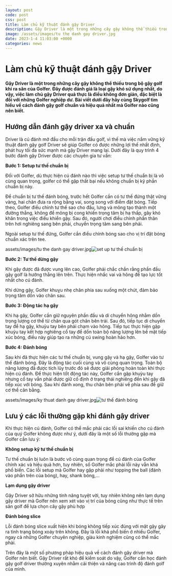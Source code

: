 ```yaml
---
layout: post
code: post
css: post
title: Làm chủ kỹ thuật đánh gậy Driver
description: Gậy Driver là một trong những cây gậy không thể thiếu trong bộ gậy golf khi ra sân của Golfer. Đây được đánh giá là loại gậy khó sử dụng nhất, do vậy, việc làm chủ gậy Driver quả thực là điều không đơn giản, đặc biệt là đối với những Golfer nghiệp dư. Bài viết dưới đây hãy cùng Skygolf tìm hiểu về cách đánh gậy golf chuẩn và hiệu quả nhất mà Golfer nào cũng nên biết.
image: /assets/images/tu the danh gay driver.jpg
date: 2023-1-4 11:03:00 +0000
categories: news
---
```


# Làm chủ kỹ thuật đánh gậy Driver

**Gậy Driver là một trong những cây gậy không thể thiếu trong bộ gậy golf khi ra sân của Golfer. Đây được đánh giá là loại gậy khó sử dụng nhất, do vậy, việc làm chủ gậy Driver quả thực là điều không đơn giản, đặc biệt là đối với những Golfer nghiệp dư. Bài viết dưới đây hãy cùng Skygolf tìm hiểu về cách đánh gậy golf chuẩn và hiệu quả nhất mà Golfer nào cũng nên biết.**

## Hướng dẫn đánh gậy driver xa và chuẩn

Driver là cú đánh mở đầu cho mỗi trận đấu golf, vì thế mà việc nắm vững kỹ thuật đánh gậy golf Driver sẽ giúp Golfer có được những lợi thế nhất định, phát huy tối đa sức mạnh mà gậy Driver mang lại. Dưới đây là quy trình 4 bước đánh gậy Driver được các chuyên gia tư vấn:

**Bước 1: Setup tư thế chuẩn bị**

Đối với Golfer, dù thực hiện cú đánh nào thì việc setup tư thế chuẩn bị là vô cùng quan trọng, golfer có thể gặp thất bại nếu không chuẩn bị kỹ phần chuẩn bị này. 

Để chuẩn bị tư thế đánh bóng, trước hết Golfer cần có tư thế đứng thật vững vàng, hai chân đưa ra rộng bằng vai, song song với điểm đặt bóng. Tiếp theo, Golfer điều chỉnh tư thế sao cho đầu, lưng và mông tạo thành một đường thẳng, không để mông bị cong khiến trọng tâm bị hạ thấp, gây khó khăn trong việc điều khiển gậy. Sau đó, người chơi điều chỉnh phần thân trên hơi nghiêng sang bên phải, chuyển trọng tâm sang bên phải.

Ngoài setup tư thế đứng, Golfer cần điều chỉnh bóng sao cho vị trí đặt bóng chuẩn xác trên tee.

assets/images/tu the danh gay driver.jpg![set up tư thế chuẩn bị]()

**Bước 2: Tư thế dừng gậy**

Khi gậy được đã được vung lên cao, Golfer phải chắc chắn rằng phần đầu gậy golf là hướng thẳng lên trên. Thực hiện nhấc vai và hông để tạo lực tốt nhất cho cú đánh.

Khi dừng gậy, Golfer khuỵu nhẹ chân phía sau xuống một chút, đảm bảo trọng tâm dồn vào chân sau.

**Bước 3: Động tác hạ gậy**

Khi hạ gậy, Golfer cần giữ nguyên phần đầu và di chuyển hông nhằm dồn trọng lượng cơ thể từ chân qua gót chân bên trái. Sau đó, tiếp tục di chuyển tay để hạ gậy, khuỷu tay bên phải chạm vào hông. Tiếp tục thực hiện gập khuỷu tay kết hợp nghiêng cổ tay để dồn toàn bộ năng lượng lên bề mặt tiếp xúc bóng, điều này giúp tạo ra những cú swing hoàn hảo hơn.

**Bước 4: Đánh bóng**

Sau khi đã thực hiện các tư thế chuẩn bị, vung gậy và hạ gậy, Golfer vào tư thế đánh bóng. Đây là động tác cuối cùng và vô cùng quan trọng. Toàn bộ năng lượng đã được tích lũy trước đó sẽ được giải phóng hoàn toàn khi thực hiện cú đánh. Để thực hiện tốt động tác này, Golfer cần gập khuỷu tay nhưng cổ tay vẫn phải được giữ cố định ở trạng thái nghiêng đến khi gậy đã tiếp xúc với bóng. Sau khi đánh xong, thu chân bên phải về phía sau để giữ cơ thể cân bằng.

assets/images/ky thuat danh gay driver.jpg![tư thế đánh bóng]()

## Lưu ý các lỗi thường gặp khi đánh gậy driver

Khi thực hiện cú đánh, Golfer có thể mắc phải các lỗi sai khiến cho cú đánh của quý Golfer không được như ý, dưới đây là một số lỗi thường gặp mà Golfer cần lưu ý:

**Không setup kỹ tư thế chuẩn bị**

Tư thế chuẩn bị luôn là bước vô cùng quan trọng để cú đánh của Golfer chính xác và hiệu quả hơn, tuy nhiên, số Golfer mắc phải lỗi này vẫn khá phổ biến. Các lỗi setup mà Golfer hay gặp phải như topping the ball (đánh vào phần trên của bóng), hay, shank bóng,…

**Lạm dụng gậy driver**

Gậy Driver sở hữu những tính năng tuyệt vời, tuy nhiên không nên lạm dụng gậy driver mà Golfer nên xem xét vào vị trí của bóng cũng như thực tế trên sân golf để lựa chọn cây gậy phù hợp

**Đánh bóng slice**

Lỗi đánh bóng slice xuất hiện khi bóng không tiếp xúc đúng với mặt gậy gây ra tình trạng bóng xoáy trên không. Đây là lỗi khá phổ biến ở nhiều Golfer, ngay cả những Golfer chuyên nghiệp, giàu kinh nghiệm cũng có thể mắc phải.

Trên đây là một số phương pháp hiệu quả về cách đánh gậy driver mà Golfer nên biết. Gậy Driver rất khó để kiểm soát do vậy, Golfer cần học đánh gậy golf driver thường xuyên nhằm cải thiện và nâng cao trình độ đánh golf của mình.


